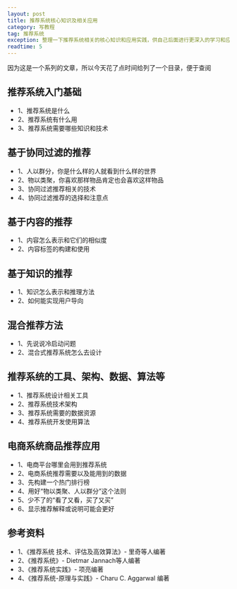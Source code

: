 ```yaml
---
layout: post
title: 推荐系统核心知识及相关应用
category: 写教程
tag: 推荐系统
exception: 整理一下推荐系统相关的核心知识和应用实践，供自己后面进行更深入的学习和应用。有兴趣的朋友可以看一下...
readtime: 5
---
```


因为这是一个系列的文章，所以今天花了点时间给列了一个目录，便于查阅

## 推荐系统入门基础
* 1、推荐系统是什么
* 2、推荐系统有什么用
* 3、推荐系统需要哪些知识和技术

## 基于协同过滤的推荐
* 1、人以群分，你是什么样的人就看到什么样的世界
* 2、物以类聚，你喜欢那样物品肯定也会喜欢这样物品
* 3、协同过滤推荐相关的技术
* 4、协同过滤推荐的选择和注意点

## 基于内容的推荐
* 1、内容怎么表示和它们的相似度
* 2、内容标签的构建和使用

## 基于知识的推荐
* 1、知识怎么表示和推理方法
* 2、如何能实现用户导向

## 混合推荐方法
* 1、先说说冷启动问题
* 2、混合式推荐系统怎么去设计

## 推荐系统的工具、架构、数据、算法等
* 1、推荐系统设计相关工具
* 2、推荐系统技术架构
* 3、推荐系统需要的数据资源
* 4、推荐系统开发使用算法

## 电商系统商品推荐应用
* 1、电商平台哪里会用到推荐系统
* 2、电商系统推荐需要以及能用到的数据
* 3、先构建一个热门排行榜
* 4、用好“物以类聚、人以群分”这个法则
* 5、少不了的“看了又看，买了又买”
* 6、显示推荐解释或说明可能会更好

## 参考资料
* 1、《推荐系统 技术、评估及高效算法》- 里奇等人编著
* 2、《推荐系统》- Dietmar Jannach等人编著
* 3、《推荐系统实践》- 项亮编著
* 4、《推荐系统-原理与实践》- Charu C. Aggarwal 编著
